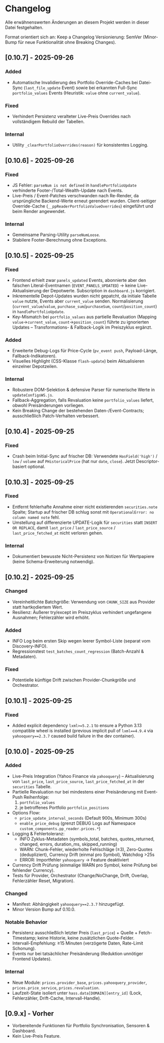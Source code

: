 # Changelog
Alle erwähnenswerten Änderungen an diesem Projekt werden in dieser Datei festgehalten.

Format orientiert sich an: Keep a Changelog
Versionierung: SemVer (Minor-Bump für neue Funktionalität ohne Breaking Changes).

## [0.10.7] - 2025-09-26
### Added
- Automatische Invalidierung des Portfolio Override-Caches bei Datei-Sync (`last_file_update` Event) sowie bei erkannten Full-Sync `portfolio_values` Events (Heuristik: `value` ohne `current_value`).
### Fixed
- Verhindert Persistenz veralteter Live-Preis Overrides nach vollständigem Rebuild der Tabellen.
### Internal
- Utility `_clearPortfolioOverrides(reason)` für konsistentes Logging.

## [0.10.6] - 2025-09-26
### Fixed
- JS Fehler: `parseNum is not defined` in `handlePortfolioUpdate` verhinderte Footer-/Total-Wealth-Update nach Events.
- Live-Preis / Event-Patches verschwanden nach Re-Render, da ursprüngliche Backend-Werte erneut gerendert wurden. Client-seitiger Override-Cache (`__ppReaderPortfolioValueOverrides`) eingeführt und beim Render angewendet.

### Internal
- Gemeinsame Parsing-Utility `parseNumLoose`.
- Stabilere Footer-Berechnung ohne Exceptions.

## [0.10.5] - 2025-09-25
### Fixed
- Frontend erhielt zwar `panels_updated` Events, abonnierte aber den falschen Literal-Eventnamen (`EVENT_PANELS_UPDATED`) → keine Live-Aktualisierung der Depotwerte. Subscription in `dashboard.js` korrigiert.
- Inkrementelle Depot-Updates wurden nicht gepatcht, da initiale Tabelle `value` nutzte, Events aber `current_value` senden. Normalisierung (`current_value`/`value`, `purchase_sum`/`purchaseSum`, `count`/`position_count`) in `handlePortfolioUpdate`.
- Key-Mismatch bei `portfolio_values` aus partielle Revaluation (Mapping `value`→`current_value`, `count`→`position_count`) führte zu ignorierten Updates – Transformations- & Fallback-Logik im Preiszyklus ergänzt.

### Added
- Erweiterte Debug-Logs für Price-Cycle (`pv_event push`, Payload-Länge, Fallback-Indikatoren).
- Visuelles Highlight (CSS-Klasse `flash-update`) beim Aktualisieren einzelner Depotzeilen.

### Internal
- Robustere DOM-Selektion & defensive Parser für numerische Werte in `updateConfigsWS.js`.
- Fallback-Aggregation, falls Revaluation keine `portfolio_values` liefert, obwohl Preisänderungen vorliegen.
- Kein Breaking Change der bestehenden Daten-/Event-Contracts; ausschließlich Patch-Verhalten verbessert.

## [0.10.4] - 2025-09-25
### Fixed
- Crash beim Initial-Sync auf frischer DB: Verwendete `HasField('high')` / `low` / `volume` auf `PHistoricalPrice` (hat nur `date`, `close`). Jetzt Descriptor-basiert optional.

## [0.10.3] - 2025-09-25
### Fixed
- Entfernt fehlerhafte Annahme einer nicht existierenden `securities.note` Spalte; Startup auf frischer DB schlug sonst mit `OperationalError: no column named note` fehl.
- Umstellung auf differenzierte UPDATE-Logik für `securities` statt `INSERT OR REPLACE`, damit `last_price` / `last_price_source` / `last_price_fetched_at` nicht verloren gehen.

### Internal
- Dokumentiert bewusste Nicht-Persistenz von Notizen für Wertpapiere (keine Schema-Erweiterung notwendig).

## [0.10.2] - 2025-09-25
### Changed
- Vereinheitlichte Batchgröße: Verwendung von `CHUNK_SIZE` aus Provider statt hartkodiertem Wert.
- Resilienz: Äußerer try/except im Preiszyklus verhindert ungefangene Ausnahmen; Fehlerzähler wird erhöht.

### Added
- INFO Log beim ersten Skip wegen leerer Symbol-Liste (separat vom Discovery-INFO).
- Regressionstest `test_batches_count_regression` (Batch-Anzahl & Metadaten).

### Fixed
- Potentielle künftige Drift zwischen Provider-Chunkgröße und Orchestrator.

## [0.10.1] - 2025-09-25
### Fixed
- Added explicit dependency `lxml>=5.2.1` to ensure a Python 3.13 compatible wheel is installed (previous implicit pull of `lxml==4.9.4` via `yahooquery==2.3.7` caused build failure in the dev container).

## [0.10.0] - 2025-09-25
### Added
- Live-Preis Integration (Yahoo Finance via `yahooquery`) – Aktualisierung von `last_price`, `last_price_source`, `last_price_fetched_at` in der `securities` Tabelle.
- Partielle Revaluation nur bei mindestens einer Preisänderung mit Event-Push Reihenfolge:
  1. `portfolio_values`
  2. je betroffenes Portfolio `portfolio_positions`
- Options Flow:
  - `price_update_interval_seconds` (Default 900s, Minimum 300s)
  - `enable_price_debug` (grenzt DEBUG Logs auf Namespace `custom_components.pp_reader.prices.*`)
- Logging & Fehlertoleranz:
  - INFO Zyklus-Metadaten (symbols_total, batches, quotes_returned, changed, errors, duration_ms, skipped_running)
  - WARN: Chunk-Fehler, wiederholte Fehlschläge (≥3), Zero-Quotes (dedupliziert), Currency Drift (einmal pro Symbol), Watchdog >25s
  - ERROR: Importfehler `yahooquery` → Feature deaktiviert
- Currency Drift Prüfung (einmalige WARN pro Symbol, keine Prüfung bei fehlender Currency).
- Tests für Provider, Orchestrator (Change/NoChange, Drift, Overlap, Fehlerzähler Reset, Migration).

### Changed
- Manifest: Abhängigkeit `yahooquery==2.3.7` hinzugefügt.
- Minor Version Bump auf 0.10.0.

### Notable Behavior
- Persistenz ausschließlich letzter Preis (`last_price`) + Quelle + Fetch-Timestamp; keine Historie, keine zusätzlichen Quote-Felder.
- Intervall-Empfehlung: ≥15 Minuten (verzögerte Daten, Rate-Limit Schonung).
- Events nur bei tatsächlicher Preisänderung (Reduktion unnötiger Frontend Updates).

### Internal
- Neue Module: `prices.provider_base`, `prices.yahooquery_provider`, `prices.price_service`, `prices.revaluation`.
- Laufzeit-State isoliert unter `hass.data[DOMAIN][entry_id]` (Lock, Fehlerzähler, Drift-Cache, Intervall-Handle).

## [0.9.x] - Vorher
- Vorbereitende Funktionen für Portfolio Synchronisation, Sensoren & Dashboard.
- Kein Live-Preis Feature.
